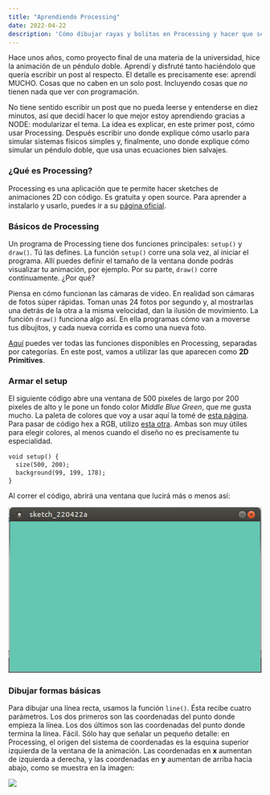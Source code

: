 ```yaml
---
title: "Aprendiendo Processing"
date: 2022-04-22
description: 'Cómo dibujar rayas y bolitas en Processing y hacer que se muevan.'
---
```


Hace unos años, como proyecto final de una materia de la universidad, hice la animación
de un péndulo doble. Aprendí y disfruté tanto haciéndolo que quería escribir un post al
respecto. El detalle es precisamente ese: aprendí MUCHO. Cosas que no caben en un solo
post. Incluyendo cosas que *no* tienen nada que ver con programación.

No tiene sentido escribir un post que no pueda leerse y entenderse en diez minutos, así
que decidí hacer lo que mejor estoy aprendiendo gracias a NODE: modularizar el tema.
La idea es explicar, en este primer post, cómo usar Processing. Después escribir uno
donde explique cómo usarlo para simular sistemas físicos simples y, finalmente, uno
donde explique cómo simular un péndulo doble, que usa unas ecuaciones bien salvajes.

### ¿Qué es Processing?

Processing es una aplicación que te permite hacer sketches de animaciones 2D con
código. Es gratuita y open source. Para aprender a instalarlo y usarlo, puedes ir a su
[página oficial](https://processing.org/).

### Básicos de Processing

Un programa de Processing tiene dos funciones principales: `setup()` y `draw()`. Tú las
defines. La función `setup()` corre una sola vez, al iniciar el programa. Allí puedes
definir el tamaño de la ventana donde podrás visualizar tu animación, por ejemplo.
Por su parte, `draw()` corre continuamente. ¿Por qué?

Piensa en cómo funcionan las cámaras de video. En realidad son cámaras de fotos súper
rápidas. Toman unas 24 fotos por segundo y, al mostrarlas una detrás de la otra a la
misma velocidad, dan la ilusión de movimiento. La función `draw()` funciona algo así.
En ella programas cómo van a moverse tus dibujitos, y cada nueva corrida es como una
nueva foto.

[Aquí](https://processing.org/reference/) puedes ver todas las funciones disponibles
en Processing, separadas por categorías. En este post, vamos a utilizar las que
aparecen como **2D Primitives**.

### Armar el setup

El siguiente código abre una ventana de 500 pixeles de largo por 200 pixeles de alto
y le pone un fondo color *Middle Blue Green*, que me gusta mucho. La paleta de colores
que voy a usar aquí la tomé de [esta página](https://coolors.co/ccdbdc-80ced7-63c7b2-8e6c88-263d42).
Para pasar de código hex a RGB, utilizo [esta otra](https://www.color-hex.com/color/63c7b2).
Ambas son muy útiles para elegir colores, al menos cuando el diseño no es precisamente
tu especialidad.

```
void setup() {
  size(500, 200);
  background(99, 199, 178);
}
```
Al correr el código, abrirá una ventana que lucirá más o menos así:

<img src="pantalla_verde.png">

### Dibujar formas básicas

Para dibujar una línea recta, usamos la función `line()`. Ésta recibe cuatro parámetros.
Los dos primeros son las coordenadas del punto donde empieza la línea. Los dos últimos
son las coordenadas del punto donde termina la línea. Fácil. Sólo hay que
señalar un pequeño detalle: en Processing, el origen del sistema de coordenadas es la
esquina superior izquierda de la ventana de la animación. Las coordenadas en **x**
aumentan de izquierda a derecha, y las coordenadas en **y** aumentan de arriba hacia
abajo, como se muestra en la imagen:

<a href="https://processing.org/tutorials/coordinatesystemandshapes"><img src="https://processing.org/3e3972693a7deb9dbe15199c186d2917/drawing-03.svg"></a>
